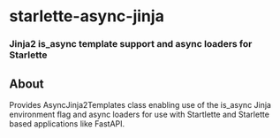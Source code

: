 # starlette-async-jinja

### Jinja2 is_async template support and async loaders for Starlette

## About

Provides AsyncJinja2Templates class enabling use of the is_async Jinja environment flag and async loaders for use with
Startlette and Starlette based applications like FastAPI.


